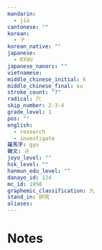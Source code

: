 ```yaml
---
mandarin:
  - jiū
cantonese: ""
korean:
  - 구
korean_native: ""
japanese:
  - KYUU
japanese_nanori: ""
vietnamese:
middle_chinese_initial: k
middle_chinese_final: ɨu
stroke_count: "7"
radical: 穴
skip_number: 2-3-4
grade_level: 1
pos: ""
english:
  - research
  - investigate
羅馬字: gyu
韓文: 규
joyo_level: ""
hsk_level: ""
hanmun_edu_level: ""
danayo_id: 124
mc_id: 1950
graphemic_classification: 九
stand_in: 研究
aliases:
---
```


# Notes
